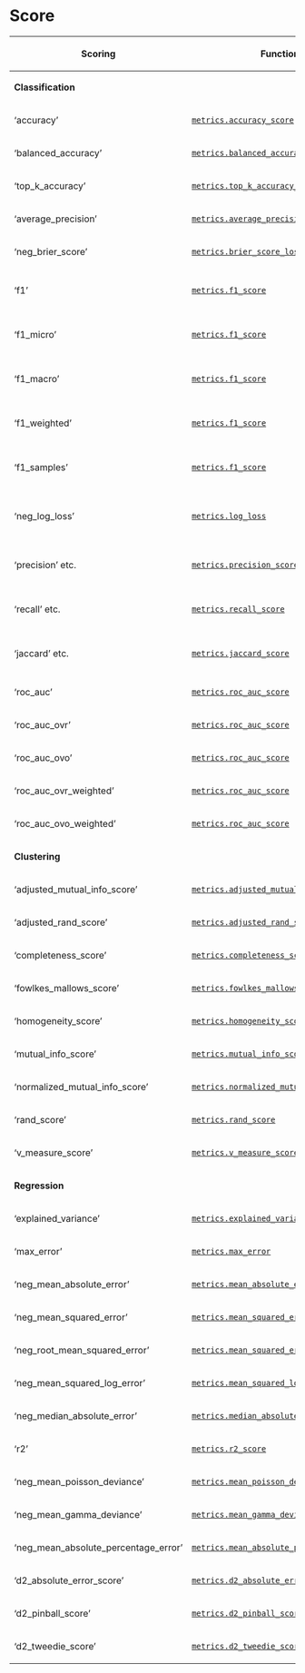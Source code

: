 # Score

<table width=400 class="docutils align-default">
<thead>
<tr class="row-odd"><th class="head"><p>Scoring</p></th>
<th class="head"><p>Function</p></th>
<th class="head"><p>Comment</p></th>
</tr>
</thead>
<tbody>
<tr class="row-even"><td><p><strong>Classification</strong></p></td>
<td></td>
<td></td>
</tr>
<tr class="row-odd"><td><p>‘accuracy’</p></td>
<td><p><a class="reference internal" href="generated/sklearn.metrics.accuracy_score.html#sklearn.metrics.accuracy_score" title="sklearn.metrics.accuracy_score"><code class="xref py py-func docutils literal notranslate"><span class="pre">metrics.accuracy_score</span></code></a></p></td>
<td></td>
</tr>
<tr class="row-even"><td><p>‘balanced_accuracy’</p></td>
<td><p><a class="reference internal" href="generated/sklearn.metrics.balanced_accuracy_score.html#sklearn.metrics.balanced_accuracy_score" title="sklearn.metrics.balanced_accuracy_score"><code class="xref py py-func docutils literal notranslate"><span class="pre">metrics.balanced_accuracy_score</span></code></a></p></td>
<td></td>
</tr>
<tr class="row-odd"><td><p>‘top_k_accuracy’</p></td>
<td><p><a class="reference internal" href="generated/sklearn.metrics.top_k_accuracy_score.html#sklearn.metrics.top_k_accuracy_score" title="sklearn.metrics.top_k_accuracy_score"><code class="xref py py-func docutils literal notranslate"><span class="pre">metrics.top_k_accuracy_score</span></code></a></p></td>
<td></td>
</tr>
<tr class="row-even"><td><p>‘average_precision’</p></td>
<td><p><a class="reference internal" href="generated/sklearn.metrics.average_precision_score.html#sklearn.metrics.average_precision_score" title="sklearn.metrics.average_precision_score"><code class="xref py py-func docutils literal notranslate"><span class="pre">metrics.average_precision_score</span></code></a></p></td>
<td></td>
</tr>
<tr class="row-odd"><td><p>‘neg_brier_score’</p></td>
<td><p><a class="reference internal" href="generated/sklearn.metrics.brier_score_loss.html#sklearn.metrics.brier_score_loss" title="sklearn.metrics.brier_score_loss"><code class="xref py py-func docutils literal notranslate"><span class="pre">metrics.brier_score_loss</span></code></a></p></td>
<td></td>
</tr>
<tr class="row-even"><td><p>‘f1’</p></td>
<td><p><a class="reference internal" href="generated/sklearn.metrics.f1_score.html#sklearn.metrics.f1_score" title="sklearn.metrics.f1_score"><code class="xref py py-func docutils literal notranslate"><span class="pre">metrics.f1_score</span></code></a></p></td>
<td><p>for binary targets</p></td>
</tr>
<tr class="row-odd"><td><p>‘f1_micro’</p></td>
<td><p><a class="reference internal" href="generated/sklearn.metrics.f1_score.html#sklearn.metrics.f1_score" title="sklearn.metrics.f1_score"><code class="xref py py-func docutils literal notranslate"><span class="pre">metrics.f1_score</span></code></a></p></td>
<td><p>micro-averaged</p></td>
</tr>
<tr class="row-even"><td><p>‘f1_macro’</p></td>
<td><p><a class="reference internal" href="generated/sklearn.metrics.f1_score.html#sklearn.metrics.f1_score" title="sklearn.metrics.f1_score"><code class="xref py py-func docutils literal notranslate"><span class="pre">metrics.f1_score</span></code></a></p></td>
<td><p>macro-averaged</p></td>
</tr>
<tr class="row-odd"><td><p>‘f1_weighted’</p></td>
<td><p><a class="reference internal" href="generated/sklearn.metrics.f1_score.html#sklearn.metrics.f1_score" title="sklearn.metrics.f1_score"><code class="xref py py-func docutils literal notranslate"><span class="pre">metrics.f1_score</span></code></a></p></td>
<td><p>weighted average</p></td>
</tr>
<tr class="row-even"><td><p>‘f1_samples’</p></td>
<td><p><a class="reference internal" href="generated/sklearn.metrics.f1_score.html#sklearn.metrics.f1_score" title="sklearn.metrics.f1_score"><code class="xref py py-func docutils literal notranslate"><span class="pre">metrics.f1_score</span></code></a></p></td>
<td><p>by multilabel sample</p></td>
</tr>
<tr class="row-odd"><td><p>‘neg_log_loss’</p></td>
<td><p><a class="reference internal" href="generated/sklearn.metrics.log_loss.html#sklearn.metrics.log_loss" title="sklearn.metrics.log_loss"><code class="xref py py-func docutils literal notranslate"><span class="pre">metrics.log_loss</span></code></a></p></td>
<td><p>requires <code class="docutils literal notranslate"><span class="pre">predict_proba</span></code> support</p></td>
</tr>
<tr class="row-even"><td><p>‘precision’ etc.</p></td>
<td><p><a class="reference internal" href="generated/sklearn.metrics.precision_score.html#sklearn.metrics.precision_score" title="sklearn.metrics.precision_score"><code class="xref py py-func docutils literal notranslate"><span class="pre">metrics.precision_score</span></code></a></p></td>
<td><p>suffixes apply as with ‘f1’</p></td>
</tr>
<tr class="row-odd"><td><p>‘recall’ etc.</p></td>
<td><p><a class="reference internal" href="generated/sklearn.metrics.recall_score.html#sklearn.metrics.recall_score" title="sklearn.metrics.recall_score"><code class="xref py py-func docutils literal notranslate"><span class="pre">metrics.recall_score</span></code></a></p></td>
<td><p>suffixes apply as with ‘f1’</p></td>
</tr>
<tr class="row-even"><td><p>‘jaccard’ etc.</p></td>
<td><p><a class="reference internal" href="generated/sklearn.metrics.jaccard_score.html#sklearn.metrics.jaccard_score" title="sklearn.metrics.jaccard_score"><code class="xref py py-func docutils literal notranslate"><span class="pre">metrics.jaccard_score</span></code></a></p></td>
<td><p>suffixes apply as with ‘f1’</p></td>
</tr>
<tr class="row-odd"><td><p>‘roc_auc’</p></td>
<td><p><a class="reference internal" href="generated/sklearn.metrics.roc_auc_score.html#sklearn.metrics.roc_auc_score" title="sklearn.metrics.roc_auc_score"><code class="xref py py-func docutils literal notranslate"><span class="pre">metrics.roc_auc_score</span></code></a></p></td>
<td></td>
</tr>
<tr class="row-even"><td><p>‘roc_auc_ovr’</p></td>
<td><p><a class="reference internal" href="generated/sklearn.metrics.roc_auc_score.html#sklearn.metrics.roc_auc_score" title="sklearn.metrics.roc_auc_score"><code class="xref py py-func docutils literal notranslate"><span class="pre">metrics.roc_auc_score</span></code></a></p></td>
<td></td>
</tr>
<tr class="row-odd"><td><p>‘roc_auc_ovo’</p></td>
<td><p><a class="reference internal" href="generated/sklearn.metrics.roc_auc_score.html#sklearn.metrics.roc_auc_score" title="sklearn.metrics.roc_auc_score"><code class="xref py py-func docutils literal notranslate"><span class="pre">metrics.roc_auc_score</span></code></a></p></td>
<td></td>
</tr>
<tr class="row-even"><td><p>‘roc_auc_ovr_weighted’</p></td>
<td><p><a class="reference internal" href="generated/sklearn.metrics.roc_auc_score.html#sklearn.metrics.roc_auc_score" title="sklearn.metrics.roc_auc_score"><code class="xref py py-func docutils literal notranslate"><span class="pre">metrics.roc_auc_score</span></code></a></p></td>
<td></td>
</tr>
<tr class="row-odd"><td><p>‘roc_auc_ovo_weighted’</p></td>
<td><p><a class="reference internal" href="generated/sklearn.metrics.roc_auc_score.html#sklearn.metrics.roc_auc_score" title="sklearn.metrics.roc_auc_score"><code class="xref py py-func docutils literal notranslate"><span class="pre">metrics.roc_auc_score</span></code></a></p></td>
<td></td>
</tr>
<tr class="row-even"><td><p><strong>Clustering</strong></p></td>
<td></td>
<td></td>
</tr>
<tr class="row-odd"><td><p>‘adjusted_mutual_info_score’</p></td>
<td><p><a class="reference internal" href="generated/sklearn.metrics.adjusted_mutual_info_score.html#sklearn.metrics.adjusted_mutual_info_score" title="sklearn.metrics.adjusted_mutual_info_score"><code class="xref py py-func docutils literal notranslate"><span class="pre">metrics.adjusted_mutual_info_score</span></code></a></p></td>
<td></td>
</tr>
<tr class="row-even"><td><p>‘adjusted_rand_score’</p></td>
<td><p><a class="reference internal" href="generated/sklearn.metrics.adjusted_rand_score.html#sklearn.metrics.adjusted_rand_score" title="sklearn.metrics.adjusted_rand_score"><code class="xref py py-func docutils literal notranslate"><span class="pre">metrics.adjusted_rand_score</span></code></a></p></td>
<td></td>
</tr>
<tr class="row-odd"><td><p>‘completeness_score’</p></td>
<td><p><a class="reference internal" href="generated/sklearn.metrics.completeness_score.html#sklearn.metrics.completeness_score" title="sklearn.metrics.completeness_score"><code class="xref py py-func docutils literal notranslate"><span class="pre">metrics.completeness_score</span></code></a></p></td>
<td></td>
</tr>
<tr class="row-even"><td><p>‘fowlkes_mallows_score’</p></td>
<td><p><a class="reference internal" href="generated/sklearn.metrics.fowlkes_mallows_score.html#sklearn.metrics.fowlkes_mallows_score" title="sklearn.metrics.fowlkes_mallows_score"><code class="xref py py-func docutils literal notranslate"><span class="pre">metrics.fowlkes_mallows_score</span></code></a></p></td>
<td></td>
</tr>
<tr class="row-odd"><td><p>‘homogeneity_score’</p></td>
<td><p><a class="reference internal" href="generated/sklearn.metrics.homogeneity_score.html#sklearn.metrics.homogeneity_score" title="sklearn.metrics.homogeneity_score"><code class="xref py py-func docutils literal notranslate"><span class="pre">metrics.homogeneity_score</span></code></a></p></td>
<td></td>
</tr>
<tr class="row-even"><td><p>‘mutual_info_score’</p></td>
<td><p><a class="reference internal" href="generated/sklearn.metrics.mutual_info_score.html#sklearn.metrics.mutual_info_score" title="sklearn.metrics.mutual_info_score"><code class="xref py py-func docutils literal notranslate"><span class="pre">metrics.mutual_info_score</span></code></a></p></td>
<td></td>
</tr>
<tr class="row-odd"><td><p>‘normalized_mutual_info_score’</p></td>
<td><p><a class="reference internal" href="generated/sklearn.metrics.normalized_mutual_info_score.html#sklearn.metrics.normalized_mutual_info_score" title="sklearn.metrics.normalized_mutual_info_score"><code class="xref py py-func docutils literal notranslate"><span class="pre">metrics.normalized_mutual_info_score</span></code></a></p></td>
<td></td>
</tr>
<tr class="row-even"><td><p>‘rand_score’</p></td>
<td><p><a class="reference internal" href="generated/sklearn.metrics.rand_score.html#sklearn.metrics.rand_score" title="sklearn.metrics.rand_score"><code class="xref py py-func docutils literal notranslate"><span class="pre">metrics.rand_score</span></code></a></p></td>
<td></td>
</tr>
<tr class="row-odd"><td><p>‘v_measure_score’</p></td>
<td><p><a class="reference internal" href="generated/sklearn.metrics.v_measure_score.html#sklearn.metrics.v_measure_score" title="sklearn.metrics.v_measure_score"><code class="xref py py-func docutils literal notranslate"><span class="pre">metrics.v_measure_score</span></code></a></p></td>
<td></td>
</tr>
<tr class="row-even"><td><p><strong>Regression</strong></p></td>
<td></td>
<td></td>
</tr>
<tr class="row-odd"><td><p>‘explained_variance’</p></td>
<td><p><a class="reference internal" href="generated/sklearn.metrics.explained_variance_score.html#sklearn.metrics.explained_variance_score" title="sklearn.metrics.explained_variance_score"><code class="xref py py-func docutils literal notranslate"><span class="pre">metrics.explained_variance_score</span></code></a></p></td>
<td></td>
</tr>
<tr class="row-even"><td><p>‘max_error’</p></td>
<td><p><a class="reference internal" href="generated/sklearn.metrics.max_error.html#sklearn.metrics.max_error" title="sklearn.metrics.max_error"><code class="xref py py-func docutils literal notranslate"><span class="pre">metrics.max_error</span></code></a></p></td>
<td></td>
</tr>
<tr class="row-odd"><td><p>‘neg_mean_absolute_error’</p></td>
<td><p><a class="reference internal" href="generated/sklearn.metrics.mean_absolute_error.html#sklearn.metrics.mean_absolute_error" title="sklearn.metrics.mean_absolute_error"><code class="xref py py-func docutils literal notranslate"><span class="pre">metrics.mean_absolute_error</span></code></a></p></td>
<td></td>
</tr>
<tr class="row-even"><td><p>‘neg_mean_squared_error’</p></td>
<td><p><a class="reference internal" href="generated/sklearn.metrics.mean_squared_error.html#sklearn.metrics.mean_squared_error" title="sklearn.metrics.mean_squared_error"><code class="xref py py-func docutils literal notranslate"><span class="pre">metrics.mean_squared_error</span></code></a></p></td>
<td></td>
</tr>
<tr class="row-odd"><td><p>‘neg_root_mean_squared_error’</p></td>
<td><p><a class="reference internal" href="generated/sklearn.metrics.mean_squared_error.html#sklearn.metrics.mean_squared_error" title="sklearn.metrics.mean_squared_error"><code class="xref py py-func docutils literal notranslate"><span class="pre">metrics.mean_squared_error</span></code></a></p></td>
<td></td>
</tr>
<tr class="row-even"><td><p>‘neg_mean_squared_log_error’</p></td>
<td><p><a class="reference internal" href="generated/sklearn.metrics.mean_squared_log_error.html#sklearn.metrics.mean_squared_log_error" title="sklearn.metrics.mean_squared_log_error"><code class="xref py py-func docutils literal notranslate"><span class="pre">metrics.mean_squared_log_error</span></code></a></p></td>
<td></td>
</tr>
<tr class="row-odd"><td><p>‘neg_median_absolute_error’</p></td>
<td><p><a class="reference internal" href="generated/sklearn.metrics.median_absolute_error.html#sklearn.metrics.median_absolute_error" title="sklearn.metrics.median_absolute_error"><code class="xref py py-func docutils literal notranslate"><span class="pre">metrics.median_absolute_error</span></code></a></p></td>
<td></td>
</tr>
<tr class="row-even"><td><p>‘r2’</p></td>
<td><p><a class="reference internal" href="generated/sklearn.metrics.r2_score.html#sklearn.metrics.r2_score" title="sklearn.metrics.r2_score"><code class="xref py py-func docutils literal notranslate"><span class="pre">metrics.r2_score</span></code></a></p></td>
<td></td>
</tr>
<tr class="row-odd"><td><p>‘neg_mean_poisson_deviance’</p></td>
<td><p><a class="reference internal" href="generated/sklearn.metrics.mean_poisson_deviance.html#sklearn.metrics.mean_poisson_deviance" title="sklearn.metrics.mean_poisson_deviance"><code class="xref py py-func docutils literal notranslate"><span class="pre">metrics.mean_poisson_deviance</span></code></a></p></td>
<td></td>
</tr>
<tr class="row-even"><td><p>‘neg_mean_gamma_deviance’</p></td>
<td><p><a class="reference internal" href="generated/sklearn.metrics.mean_gamma_deviance.html#sklearn.metrics.mean_gamma_deviance" title="sklearn.metrics.mean_gamma_deviance"><code class="xref py py-func docutils literal notranslate"><span class="pre">metrics.mean_gamma_deviance</span></code></a></p></td>
<td></td>
</tr>
<tr class="row-odd"><td><p>‘neg_mean_absolute_percentage_error’</p></td>
<td><p><a class="reference internal" href="generated/sklearn.metrics.mean_absolute_percentage_error.html#sklearn.metrics.mean_absolute_percentage_error" title="sklearn.metrics.mean_absolute_percentage_error"><code class="xref py py-func docutils literal notranslate"><span class="pre">metrics.mean_absolute_percentage_error</span></code></a></p></td>
<td></td>
</tr>
<tr class="row-even"><td><p>‘d2_absolute_error_score’</p></td>
<td><p><a class="reference internal" href="generated/sklearn.metrics.d2_absolute_error_score.html#sklearn.metrics.d2_absolute_error_score" title="sklearn.metrics.d2_absolute_error_score"><code class="xref py py-func docutils literal notranslate"><span class="pre">metrics.d2_absolute_error_score</span></code></a></p></td>
<td></td>
</tr>
<tr class="row-odd"><td><p>‘d2_pinball_score’</p></td>
<td><p><a class="reference internal" href="generated/sklearn.metrics.d2_pinball_score.html#sklearn.metrics.d2_pinball_score" title="sklearn.metrics.d2_pinball_score"><code class="xref py py-func docutils literal notranslate"><span class="pre">metrics.d2_pinball_score</span></code></a></p></td>
<td></td>
</tr>
<tr class="row-even"><td><p>‘d2_tweedie_score’</p></td>
<td><p><a class="reference internal" href="generated/sklearn.metrics.d2_tweedie_score.html#sklearn.metrics.d2_tweedie_score" title="sklearn.metrics.d2_tweedie_score"><code class="xref py py-func docutils literal notranslate"><span class="pre">metrics.d2_tweedie_score</span></code></a></p></td>
<td></td>
</tr>
</tbody>
</table>